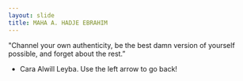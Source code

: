 ```yaml
---
layout: slide
title: MAHA A. HADJE EBRAHIM
---
```

"Channel your own authenticity, be the best damn version of yourself possible, and forget about the rest.”
- Cara Alwill Leyba.
Use the left arrow to go back!

